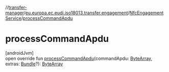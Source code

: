 //[transfer-manager](../../../index.md)/[eu.europa.ec.eudi.iso18013.transfer.engagement](../index.md)/[NfcEngagementService](index.md)/[processCommandApdu](process-command-apdu.md)

# processCommandApdu

[androidJvm]\
open override fun [processCommandApdu](process-command-apdu.md)(commandApdu: [ByteArray](https://kotlinlang.org/api/latest/jvm/stdlib/kotlin-stdlib/kotlin/-byte-array/index.html), extras: [Bundle](https://developer.android.com/reference/kotlin/android/os/Bundle.html)?): [ByteArray](https://kotlinlang.org/api/latest/jvm/stdlib/kotlin-stdlib/kotlin/-byte-array/index.html)
